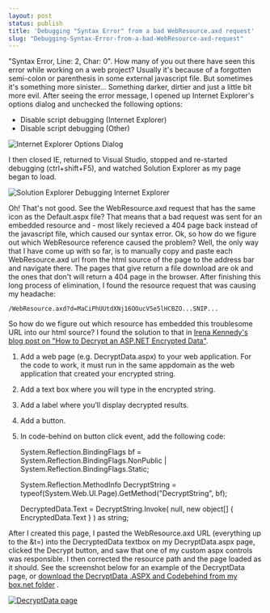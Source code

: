 ```yaml
---
layout: post
status: publish
title: 'Debugging "Syntax Error" from a bad WebResource.axd request'
slug: "Debugging-Syntax-Error-from-a-bad-WebResource-axd-request"
---
```

"Syntax Error, Line: 2, Char: 0". How many of you out there have seen this error while working on a web project? Usually it's because of a forgotten semi-colon or parenthesis in some external javascript file. But sometimes it's something more sinister... Something darker, dirtier and just a little bit more evil. After seeing the error message, I opened up Internet Explorer's options dialog and unchecked the following options:

 - Disable script debugging (Internet Explorer)
 - Disable script debugging (Other)

![Internet Explorer Options Dialog][1] 


I then closed IE, returned to Visual Studio, stopped and re-started debugging (ctrl+shift+F5), and watched Solution Explorer as my page began to load.


![Solution Explorer Debugging Internet Explorer][2] 


Oh! That's not good. See the WebResource.axd request that has the same icon as the Default.aspx file? That means that a bad request was sent for an embedded resource and - most likely recieved a 404 page back instead of the javascript file, which caused our syntax error. Ok, so how do we figure out which WebResource reference caused the problem? Well, the only way that I have come up with so far, is to manually copy and paste each WebResource.axd url from the html source of the page to the address bar and navigate there. The pages that give return a file download are ok and the ones that don't will return a 404 page in the browser. After finishing this long process of elimination, I found the resource request that was causing my headache:


`/WebResource.axd?d=MaCiPhUUtdXNj16OOucV5e5lHCBZO...SNIP...`

So how do we figure out which resource has embedded this troublesome URL into our html source? I found the solution to that in [Irena Kennedy's blog post on "How to Decrypt an ASP.NET Encrypted Data"][3].

 1. Add a web page (e.g. DecryptData.aspx) to your web application. For the code to work, it must run in the same appdomain as the web application that created your encrypted string.
 2. Add a text box where you will type in the encrypted string.
 3. Add a label where you&rsquo;ll display decrypted results.
 4. Add a button.
 5. In code-behind on button click event, add the following code:
    
    System.Reflection.BindingFlags bf =
        System.Reflection.BindingFlags.NonPublic |
        System.Reflection.BindingFlags.Static;
    
    System.Reflection.MethodInfo DecryptString = 
        typeof(System.Web.UI.Page).GetMethod("DecryptString", bf);
    
    DecryptedData.Text = DecryptString.Invoke(
        null, 
        new object[] { EncryptedData.Text } ) as string;

After I created this page, I pasted the WebResource.axd URL (everything up to the &amp;t=) into the DecryptedData textbox on my DecryptData.aspx page, clicked the Decrypt button, and saw that one of my custom aspx controls was responsible. I then corrected the resource path and the page loaded as it should. See the screenshot below for an example of the DecryptData page, or [download the DecryptData .ASPX and Codebehind from my box.net folder][4] .

[![DecryptData page][5] ][6] 


  [1]: http://wpup.codeimpossible.com/2009/04/internet_explorer_options_2.jpg
  [2]: http://wpup.codeimpossible.com/2009/04/solution_explorer.png
  [3]: http://blogs.msdn.com/irenak/archive/2006/11/03/sysk-233-how-to-decrypt-an-asp-net-encrypted-data.aspx
  [4]: http://www.box.net/shared/uc9aea3999
  [5]: http://wpup.codeimpossible.com/2009/04/decryption_page.png
  [6]: http://wpup.codeimpossible.com/2009/04/decryption_page.png
